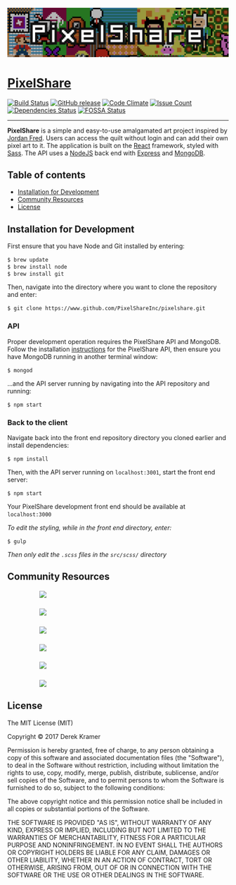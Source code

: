 ![PixelShare](readme-src/banner.png)

# [PixelShare](https://github.com/PixelShareInc/pixelshare "PixelShare")

[![Build Status](https://travis-ci.org/derekkramer/pixelshare.svg?branch=master)](https://travis-ci.org/derekkramer/pixelshare)
[![GitHub release](https://img.shields.io/github/release/derekkramer/pixelshare.svg)]()
[![Code Climate](https://codeclimate.com/github/derekkramer/pixelshare/badges/gpa.svg)](https://codeclimate.com/github/derekkramer/pixelshare)
[![Issue Count](https://codeclimate.com/github/derekkramer/pixelshare/badges/issue_count.svg)](https://codeclimate.com/github/derekkramer/pixelshare)
[![Dependencies Status](https://david-dm.org/derekkramer/pixelshare.svg)](https://david-dm.org/derekkramer/pixelshare)
[![FOSSA Status](https://app.fossa.io/api/projects/git%2Bgithub.com%2Fderekkramer%2Fpixelshare.svg?type=shield)](https://app.fossa.io/projects/git%2Bgithub.com%2Fderekkramer%2Fpixelshare?ref=badge_shield)

---

**PixelShare** is a simple and easy-to-use amalgamated art project inspired by [Jordan Fred](https://github.com/JCFred). Users can access the quilt without login and can add their own pixel art to it. The application is built on the [React](https://reactjs.org/) framework, styled with [Sass](https://sass-lang.com). The API uses a [NodeJS](https://nodejs.org) back end with [Express](https://expressjs.com) and [MongoDB](https://mongodb.com).  

<!-- ![Screenshot](readme-src/screenshot.png) -->

## Table of contents

- [Installation for Development](#Installation)
- [Community Resources](#Resources)
- [License](#License)

## <a name="Installation"><a>Installation for Development

First ensure that you have Node and Git installed by entering:

```
$ brew update
$ brew install node
$ brew install git
```

Then, navigate into the directory where you want to clone the repository and enter:

```
$ git clone https://www.github.com/PixelShareInc/pixelshare.git
```

### API

Proper development operation requires the PixelShare API and MongoDB. Follow the installation [instructions](https://github.com/PixelShareInc/API) for the PixelShare API, then ensure you have MongoDB running in another terminal window:

```
$ mongod
```

...and the API server running by navigating into the API repository and running:

```
$ npm start
```

### Back to the client

Navigate back into the front end repository directory you cloned earlier and install dependencies:

```
$ npm install
```

Then, with the API server running on `localhost:3001`, start the front end server:

```
$ npm start
```

Your PixelShare development front end should be available at `localhost:3000`


*To edit the styling, while in the front end directory, enter:*

```
$ gulp
```

*Then only edit the `.scss` files in the `src/scss/` directory*

## <a name="Resources"><a>Community Resources


##### &emsp;&emsp;&emsp;&emsp;&emsp; [<img src="https://cosmicjs.com/uploads/9c2d95d0-27b0-11e7-b6ae-8108cf4caa96-react.svg" height="50" align="top">](https://reactjs.org)
##### &emsp;&emsp;&emsp;&emsp;&emsp; [<img src="http://sass-lang.com/assets/img/styleguide/color-1c4aab2b.png" height="50" align="top">](http://sass-lang.com)
##### &emsp;&emsp;&emsp;&emsp;&emsp; [<img src="https://media.licdn.com/mpr/mpr/AAEAAQAAAAAAAAomAAAAJDQ1YTIwYmUxLWE2ZmYtNDI3NS04YmI5LTI2OTRiNzM4N2M1YQ.png" height="50" align="top">](http://www.socket.io)
##### &emsp;&emsp;&emsp;&emsp;&emsp; [<img src="https://upload.wikimedia.org/wikipedia/commons/thumb/7/7e/Node.js_logo_2015.svg/591px-Node.js_logo_2015.svg.png" height="50" align="top">](https://nodejs.org)
##### &emsp;&emsp;&emsp;&emsp;&emsp; [<img src="http://www.amt.in/img/services/express.png" height="50" align="top">](https://expressjs.com)
##### &emsp;&emsp;&emsp;&emsp;&emsp; [<img src="https://webassets.mongodb.com/_com_assets/cms/MongoDB-Logo-5c3a7405a85675366beb3a5ec4c032348c390b3f142f5e6dddf1d78e2df5cb5c.png" height="50" align="top">](https://mongodb.com)

## <a name="License"><a>License

The MIT License (MIT)

Copyright &copy; 2017 Derek Kramer

Permission is hereby granted, free of charge, to any person obtaining a copy of this software and associated documentation files (the "Software"), to deal in the Software without restriction, including without limitation the rights to use, copy, modify, merge, publish, distribute, sublicense, and/or sell copies of the Software, and to permit persons to whom the Software is furnished to do so, subject to the following conditions:

The above copyright notice and this permission notice shall be included in all copies or substantial portions of the Software.

THE SOFTWARE IS PROVIDED "AS IS", WITHOUT WARRANTY OF ANY KIND, EXPRESS OR IMPLIED, INCLUDING BUT NOT LIMITED TO THE WARRANTIES OF MERCHANTABILITY, FITNESS FOR A PARTICULAR PURPOSE AND NONINFRINGEMENT. IN NO EVENT SHALL THE AUTHORS OR COPYRIGHT HOLDERS BE LIABLE FOR ANY CLAIM, DAMAGES OR OTHER LIABILITY, WHETHER IN AN ACTION OF CONTRACT, TORT OR OTHERWISE, ARISING FROM, OUT OF OR IN CONNECTION WITH THE SOFTWARE OR THE USE OR OTHER DEALINGS IN THE SOFTWARE.
